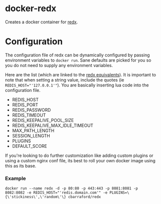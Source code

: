 docker-redx
===========
Creates a docker container for [redx](https://github.com/rstudio/redx).

Configuration
=============
The configuration file of redx can be dynamically configured by passing environment variables to `docker run`. Sane defaults are picked for you so you do not need to supply any environment variables.

Here are the list (which are linked to the [redx equivalents](https://github.com/rstudio/redx/blob/master/README.md#configuration)). It is important to note that when setting a string value, include the quotes (ie `REDIS_HOST="'127.0.0.1'"`). You are basically inserting lua code into the configuration file.

* REDIS\_HOST
* REDIS\_PORT
* REDIS\_PASSWORD
* REDIS\_TIMEOUT
* REDIS\_KEEPALIVE\_POOL\_SIZE
* REDIS\_KEEPALIVE\_MAX\_IDLE\_TIMEOUT
* MAX\_PATH\_LENGTH
* SESSION\_LENGTH
* PLUGINS
* DEFAULT\_SCORE

If you're looking to do further customization like adding custom plugins or using a custom nginx conf file, its best to roll your own docker image using this as its base.

### Example
```
docker run --name redx -d -p 80:80 -p 443:443 -p 8081:8081 -p 8082:8082 -e REDIS_HOST="'redis.domain.com'" -e PLUGINS=\{\'stickiness\',\'random\'\} cbarraford/redx
```
